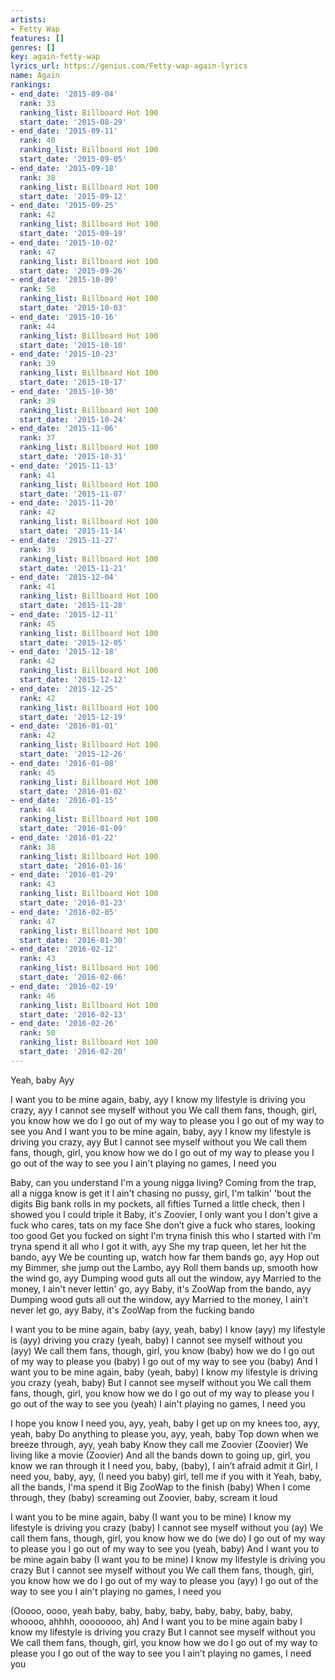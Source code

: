 ```yaml
---
artists:
- Fetty Wap
features: []
genres: []
key: again-fetty-wap
lyrics_url: https://genius.com/Fetty-wap-again-lyrics
name: Again
rankings:
- end_date: '2015-09-04'
  rank: 33
  ranking_list: Billboard Hot 100
  start_date: '2015-08-29'
- end_date: '2015-09-11'
  rank: 40
  ranking_list: Billboard Hot 100
  start_date: '2015-09-05'
- end_date: '2015-09-18'
  rank: 38
  ranking_list: Billboard Hot 100
  start_date: '2015-09-12'
- end_date: '2015-09-25'
  rank: 42
  ranking_list: Billboard Hot 100
  start_date: '2015-09-19'
- end_date: '2015-10-02'
  rank: 47
  ranking_list: Billboard Hot 100
  start_date: '2015-09-26'
- end_date: '2015-10-09'
  rank: 50
  ranking_list: Billboard Hot 100
  start_date: '2015-10-03'
- end_date: '2015-10-16'
  rank: 44
  ranking_list: Billboard Hot 100
  start_date: '2015-10-10'
- end_date: '2015-10-23'
  rank: 39
  ranking_list: Billboard Hot 100
  start_date: '2015-10-17'
- end_date: '2015-10-30'
  rank: 39
  ranking_list: Billboard Hot 100
  start_date: '2015-10-24'
- end_date: '2015-11-06'
  rank: 37
  ranking_list: Billboard Hot 100
  start_date: '2015-10-31'
- end_date: '2015-11-13'
  rank: 41
  ranking_list: Billboard Hot 100
  start_date: '2015-11-07'
- end_date: '2015-11-20'
  rank: 42
  ranking_list: Billboard Hot 100
  start_date: '2015-11-14'
- end_date: '2015-11-27'
  rank: 39
  ranking_list: Billboard Hot 100
  start_date: '2015-11-21'
- end_date: '2015-12-04'
  rank: 41
  ranking_list: Billboard Hot 100
  start_date: '2015-11-28'
- end_date: '2015-12-11'
  rank: 45
  ranking_list: Billboard Hot 100
  start_date: '2015-12-05'
- end_date: '2015-12-18'
  rank: 42
  ranking_list: Billboard Hot 100
  start_date: '2015-12-12'
- end_date: '2015-12-25'
  rank: 42
  ranking_list: Billboard Hot 100
  start_date: '2015-12-19'
- end_date: '2016-01-01'
  rank: 42
  ranking_list: Billboard Hot 100
  start_date: '2015-12-26'
- end_date: '2016-01-08'
  rank: 45
  ranking_list: Billboard Hot 100
  start_date: '2016-01-02'
- end_date: '2016-01-15'
  rank: 44
  ranking_list: Billboard Hot 100
  start_date: '2016-01-09'
- end_date: '2016-01-22'
  rank: 38
  ranking_list: Billboard Hot 100
  start_date: '2016-01-16'
- end_date: '2016-01-29'
  rank: 43
  ranking_list: Billboard Hot 100
  start_date: '2016-01-23'
- end_date: '2016-02-05'
  rank: 47
  ranking_list: Billboard Hot 100
  start_date: '2016-01-30'
- end_date: '2016-02-12'
  rank: 43
  ranking_list: Billboard Hot 100
  start_date: '2016-02-06'
- end_date: '2016-02-19'
  rank: 46
  ranking_list: Billboard Hot 100
  start_date: '2016-02-13'
- end_date: '2016-02-26'
  rank: 50
  ranking_list: Billboard Hot 100
  start_date: '2016-02-20'
---
```

Yeah, baby
Ayy


I want you to be mine again, baby, ayy
I know my lifestyle is driving you crazy, ayy
I cannot see myself without you
We call them fans, though, girl, you know how we do
I go out of my way to please you
I go out of my way to see you
And I want you to be mine again, baby, ayy
I know my lifestyle is driving you crazy, ayy
But I cannot see myself without you
We call them fans, though, girl, you know how we do
I go out of my way to please you
I go out of the way to see you
I ain't playing no games, I need you


Baby, can you understand I'm a young nigga living?
Coming from the trap, all a nigga know is get it
I ain't chasing no pussy, girl, I'm talkin' 'bout the digits
Big bank rolls in my pockets, all fifties
Turned a little check, then I showed you I could triple it
Baby, it's Zoovier, I only want you
I don't give a fuck who cares, tats on my face
She don’t give a fuck who stares, looking too good
Get you fucked on sight
I'm tryna finish this who I started with
I'm tryna spend it all who I got it with, ayy
She my trap queen, let her hit the bando, ayy
We be counting up, watch how far them bands go, ayy
Hop out my Bimmer, she jump out the Lambo, ayy
Roll them bands up, smooth how the wind go, ayy
Dumping wood guts all out the window, ayy
Married to the money, I ain't never lettin' go, ayy
Baby, it's ZooWap from the bando, ayy
Dumping wood guts all out the window, ayy
Married to the money, I ain't never let go, ayy
Baby, it's ZooWap from the fucking bando


I want you to be mine again, baby (ayy, yeah, baby)
I know (ayy) my lifestyle is (ayy) driving you crazy (yeah, baby)
I cannot see myself without you (ayy)
We call them fans, though, girl, you know (baby) how we do
I go out of my way to please you (baby)
I go out of my way to see you (baby)
And I want you to be mine again, baby (yeah, baby)
I know my lifestyle is driving you crazy (yeah, baby)
But I cannot see myself without you
We call them fans, though, girl, you know how we do
I go out of my way to please you
I go out of the way to see you (yeah)
I ain't playing no games, I need you


I hope you know I need you, ayy, yeah, baby
I get up on my knees too, ayy, yeah, baby
Do anything to please you, ayy, yeah, baby
Top down when we breeze through, ayy, yeah baby
Know they call me Zoovier (Zoovier)
We living like a movie (Zoovier)
And all the bands down to going up, girl, you know we ran through it
I need you, baby, (baby), I ain’t afraid admit it
Girl, I need you, baby, ayy, (I need you baby) girl, tell me if you with it
Yeah, baby, all the bands, I'ma spend it
Big ZooWap to the finish (baby)
When I come through, they (baby) screaming out
Zoovier, baby, scream it loud


I want you to be mine again, baby (I want you to be mine)
I know my lifestyle is driving you crazy (baby)
I cannot see myself without you (ay)
We call them fans, though, girl, you know how we do (we do)
I go out of my way to please you
I go out of my way to see you (yeah, baby)
And I want you to be mine again baby (I want you to be mine)
I know my lifestyle is driving you crazy
But I cannot see myself without you
We call them fans, though, girl, you know how we do
I go out of my way to please you (ayy)
I go out of the way to see you
I ain't playing no games, I need you


(Ooooo, oooo, yeah baby, baby, baby, baby, baby, baby, baby, baby, whoooo, ahhhh, oooooooo, ah)
And I want you to be mine again baby
I know my lifestyle is driving you crazy
But I cannot see myself without you
We call them fans, though, girl, you know how we do
I go out of my way to please you
I go out of the way to see you
I ain't playing no games, I need you
